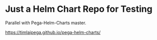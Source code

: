 # Just a Helm Chart Repo for Testing

Parallel with Pega-Helm-Charts master.

https://timlaipega.github.io/pega-helm-charts/
